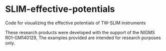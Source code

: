 # SLIM-effective-potentials
Code for visualizing the effective potentials of TW-SLIM instruments


These research products were developed with the support of the NIGMS R01-GM140129, The examples provided are intended for research purposes only.